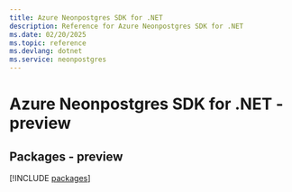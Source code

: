 ```yaml
---
title: Azure Neonpostgres SDK for .NET
description: Reference for Azure Neonpostgres SDK for .NET
ms.date: 02/20/2025
ms.topic: reference
ms.devlang: dotnet
ms.service: neonpostgres
---
```

# Azure Neonpostgres SDK for .NET - preview
## Packages - preview
[!INCLUDE [packages](neonpostgres-index.md)]